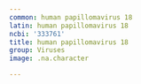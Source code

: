 ```yaml
---
common: human papillomavirus 18
latin: human papillomavirus 18
ncbi: '333761'
title: human papillomavirus 18
group: Viruses
image: .na.character

---
```

